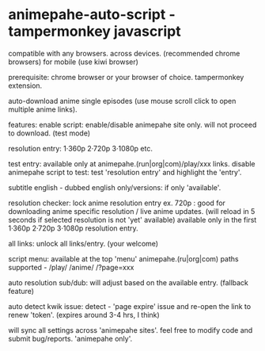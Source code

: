 # animepahe-auto-script - tampermonkey javascript
compatible with any browsers. across devices. (recommended chrome browsers)
for mobile (use kiwi browser)

prerequisite:
chrome browser or your browser of choice. 
tampermonkey extension. 

auto-download anime single episodes (use mouse scroll click to open multiple anime links). 

features: 
enable script:
enable/disable animepahe site only. will not proceed to download. (test mode)

resolution entry:
1·360p 2·720p 3·1080p etc.

test entry:
available only at animepahe.(run|org|com)/play/xxx links.
disable animepahe script to test: test 'resolution entry' and highlight the 'entry'. 

subtitle english - dubbed english only/versions:
if only 'available'.

resolution checker:
lock anime resolution entry ex. 720p : good for downloading anime specific resolution / live anime updates. (will reload in 5 seconds if selected resolution is not 'yet' available)
available only in the first 1·360p 2·720p 3·1080p resolution entry.

all links:
unlock all links/entry. (your welcome)

script menu:
available at the top 'menu' animepahe.(ru|org|com)
paths supported - 
/play/
/anime/
/?page=xxx
 
auto resolution sub/dub:
will adjust based on the available entry. (fallback feature)

auto detect kwik issue:
detect - 'page expire' issue and re-open the link to renew 'token'. (expires around 3-4 hrs, I think)

will sync all settings across 'animepahe sites'. 
feel free to modify code and submit bug/reports. 'animepahe only'. 



